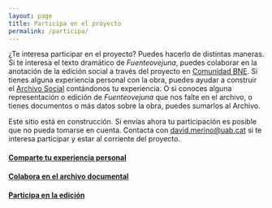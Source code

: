 ```yaml
---
layout: page
title: Participa en el proyecto
permalink: /participa/
---
```


¿Te interesa participar en el proyecto? Puedes hacerlo de distintas maneras. Si te interesa el texto dramático de _Fuenteovejuna_, puedes colaborar en la anotación de la edición social a través del proyecto en [Comunidad BNE](https://comunidad.bne.es/). Si tienes alguna experiencia personal con la obra, puedes ayudar a construir el [Archivo Social](../archivo) contándonos tu experiencia. O si conoces alguna representación o edición de _Fuenteovejuna_ que nos falte en el archivo, o tienes documentos o más datos sobre la obra, puedes sumarlos al Archivo.

Este sitio está en construcción. Si envías ahora tu participación es posible que no pueda tomarse en cuenta. Contacta con [david.merino@uab.cat](mailto:david.merino@uab.cat) si te interesa participar y estar al corriente del proyecto.

<div style="margin-bottom: 20px;"></div>

<div class="row"> <!--Colaboraciones-->
    <div class="col-lg-4">
        <a href="{{ site.baseurl }}/participa/archivoexperiencial" class="img-link">
            <div class="bento-box bento-img bento-participa" id="box-experiencias">
                <div class="">
                </div>
                <div class="title-bento">
                    <h4>Comparte tu experiencia personal</h4>
                </div>
            </div>
        </a>
    </div>
    <div class="col-lg-4">
        <a href="{{ site.baseurl }}/participa/archivodocumental" class="img-link">
            <div class="bento-box bento-img bento-participa" id="box-archivo">
                <div class="">
                </div>
                <div class="title-bento">
                    <h4>Colabora en el archivo documental</h4>
                </div>
            </div>
        </a>
    </div>
    <div class="col-lg-4">
        <a href="{{ site.baseurl }}/participa" class="img-link">
            <div class="bento-box bento-img bento-participa" id="box-edicion">
                <div class="">
                </div>
                <div class="title-bento">
                    <h4>Participa en la edición </h4>
                </div>
            </div>
        </a>
    </div>
</div>





